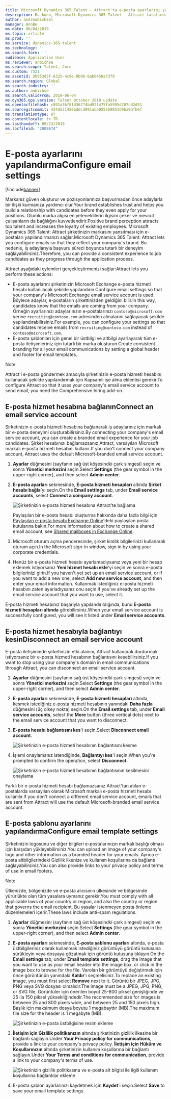 ```yaml
---
title: Microsoft Dynamics 365 Talent - Attract'ta e-posta ayarlarını yapılandırma
description: Bu konu, Microsoft Dynamics 365 Talent - Attract tarafından gönderilen e-posta ayarlarının nasıl yapılandırılacağını açıklamaktadır.
author: andreabichsel
manager: AnnBe
ms.date: 06/04/2019
ms.topic: article
ms.prod: ''
ms.service: dynamics-365-talent
ms.technology: ''
ms.search.form: ''
audience: Application User
ms.reviewer: anbichse
ms.search.scope: Talent, Core
ms.custom: 7521
ms.assetid: 3b953d5f-6325-4c9e-8b9b-6ab0458a73f8
ms.search.region: Global
ms.search.industry: ''
ms.author: anbichse
ms.search.validFrom: 2019-06-04
ms.dyn365.ops.version: Talent October 2018 update
ms.openlocfilehash: c891a36f01d36774bd921475fa5995d207cd2d51
ms.sourcegitcommit: 434dd21450bddcd891aba0555b9853d9ba0afb6f
ms.translationtype: HT
ms.contentlocale: tr-TR
ms.lasthandoff: 09/23/2019
ms.locfileid: "2008674"
---
```

# <a name="configure-email-settings"></a><span data-ttu-id="252cd-103">E-posta ayarlarını yapılandırma</span><span class="sxs-lookup"><span data-stu-id="252cd-103">Configure email settings</span></span>

[!include[banner](../includes/banner.md)]

<span data-ttu-id="252cd-104">Markanız güven oluşturur ve pozisyonlarınıza başvurmadan önce adaylarla bir ilişki kurmanıza yardımcı olur.</span><span class="sxs-lookup"><span data-stu-id="252cd-104">Your brand establishes trust and helps you build a relationship with candidates before they even apply for your positions.</span></span> <span data-ttu-id="252cd-105">Olumlu marka algısı en yeteneklilerin ilgisini çeker ve mevcut çalışanların da bağlılığını kuvvetlendirir.</span><span class="sxs-lookup"><span data-stu-id="252cd-105">Positive brand perception attracts top talent and increases the loyalty of existing employees.</span></span> <span data-ttu-id="252cd-106">Microsoft Dynamics 365 Talent: Attract şirketinizin markasını yansıtması için e-postaları yapılandırmanızı sağlar.</span><span class="sxs-lookup"><span data-stu-id="252cd-106">Microsoft Dynamics 365 Talent: Attract lets you configure emails so that they reflect your company's brand.</span></span> <span data-ttu-id="252cd-107">Bu nedenle, iş adaylarıyla başvuru süreci boyunca tutarlı bir deneyim sağlayabilirsiniz.</span><span class="sxs-lookup"><span data-stu-id="252cd-107">Therefore, you can provide a consistent experience to job candidates as they progress through the application process.</span></span>

<span data-ttu-id="252cd-108">Attract aşağıdaki eylemleri gerçekleştirmenizi sağlar:</span><span class="sxs-lookup"><span data-stu-id="252cd-108">Attract lets you perform these actions:</span></span>

- <span data-ttu-id="252cd-109">E-posta ayarlarını şirketinizin Microsoft Exchange e-posta hizmeti hesabı kullanılacak şekilde yapılandırın.</span><span class="sxs-lookup"><span data-stu-id="252cd-109">Configure email settings so that your company's Microsoft Exchange email service account is used.</span></span> <span data-ttu-id="252cd-110">Böylece adaylar, e-postaların şirkettinizden geldiğini bilir.</span><span class="sxs-lookup"><span data-stu-id="252cd-110">In this way, candidates know that the emails are coming from your company.</span></span> <span data-ttu-id="252cd-111">Örneğin ayarlarınızı adaylarınızın e-postalarınızı `contoso@microsoft.com` yerine `recruiting@contoso.com` adresinden almalarını sağlayacak şekilde yapılandırabilirsiniz.</span><span class="sxs-lookup"><span data-stu-id="252cd-111">For example, you can configure your settings so that candidates receive emails from `recruiting@contoso.com` instead of `contoso@microsoft.com`.</span></span>
- <span data-ttu-id="252cd-112">E-posta şablonları için genel bir üstbilgi ve altbilgi ayarlayarak tüm e-posta iletişimleriniz için tutarlı bir marka oluşturun.</span><span class="sxs-lookup"><span data-stu-id="252cd-112">Create consistent branding for all your email communications by setting a global header and footer for email templates.</span></span> 

> [!NOTE]
> <span data-ttu-id="252cd-113">Attract'i e-posta göndermek amacıyla şirketinizin e-posta hizmeti hesabını kullanacak şekilde yapılandırmak için Kapsamlı işe alma eklentisi gerekir.</span><span class="sxs-lookup"><span data-stu-id="252cd-113">To configure Attract so that it uses your company's email service account to send email, you need the Comprehensive hiring add-on.</span></span>

## <a name="connect-an-email-service-account"></a><span data-ttu-id="252cd-114">E-posta hizmet hesabına bağlanın</span><span class="sxs-lookup"><span data-stu-id="252cd-114">Connect an email service account</span></span>

<span data-ttu-id="252cd-115">Şirketinizin e-posta hizmeti hesabına bağlanarak iş adaylarınız için markalı bir e-posta deneyimi oluşturabilirsiniz.</span><span class="sxs-lookup"><span data-stu-id="252cd-115">By connecting your company's email service account, you can create a branded email experience for your job candidates.</span></span> <span data-ttu-id="252cd-116">Şirket hesabınızı bağlamazsanız Attract, varsayılan Microsoft markalı e-posta hizmeti hesabını kullanır.</span><span class="sxs-lookup"><span data-stu-id="252cd-116">If you don't connect your company account, Attract uses the default Microsoft-branded email service account.</span></span>

1. <span data-ttu-id="252cd-117">**Ayarlar** düğmesini (sayfanın sağ üst köşesindki çark simgesi) seçin ve sonra **Yönetici merkezini** seçin.</span><span class="sxs-lookup"><span data-stu-id="252cd-117">Select **Settings** (the gear symbol in the upper-right corner), and then select **Admin center**.</span></span>
2. <span data-ttu-id="252cd-118">**E-posta ayarları** sekmesinde, **E-posta hizmeti hesapları** altında **Şirket hesabı bağla**'yı seçin.</span><span class="sxs-lookup"><span data-stu-id="252cd-118">On the **Email settings** tab, under **Email service accounts**, select **Connect a company account**.</span></span>

    ![Şirketinizin e-posta hizmeti hesabına Attract'te bağlama](./media/attract-admin-email-service-accounts.png)

    <span data-ttu-id="252cd-120">Paylaşılan bir e-posta hesabı oluşturma hakkında daha fazla bilgi için [Paylaşılan e-posta hesabı Exchange Online](https://docs.microsoft.com/exchange/collaboration-exo/shared-mailboxes)'deki paylaşılan posta kutularına bakın.</span><span class="sxs-lookup"><span data-stu-id="252cd-120">For more information about how to create a shared email account, see [Shared mailboxes in Exchange Online](https://docs.microsoft.com/exchange/collaboration-exo/shared-mailboxes).</span></span>

3. <span data-ttu-id="252cd-121">Microsoft oturum açma penceresinde, şirket kimlik bilgilerinizi kullanarak oturum açın.</span><span class="sxs-lookup"><span data-stu-id="252cd-121">In the Microsoft sign-in window, sign in by using your corporate credentials.</span></span>
4. <span data-ttu-id="252cd-122">Henüz bir e-posta hizmeti hesabı ayarlamadıysanız veya yeni bir hesap eklemek istiyorsanız **Yeni hizmet hesabı ekle**'yi seçin ve sonra e-posta bilgilerinizi girin.</span><span class="sxs-lookup"><span data-stu-id="252cd-122">If you haven't yet set up an email service account, or if you want to add a new one, select **Add new service account**, and then enter your email information.</span></span> <span data-ttu-id="252cd-123">Kullanmak istediğiniz e-posta hizmeti hesabını zaten ayarladıysanız onu seçin.</span><span class="sxs-lookup"><span data-stu-id="252cd-123">If you've already set up the email service account that you want to use, select it.</span></span>

<span data-ttu-id="252cd-124">E-posta hizmeti hesabınız başarıyla yapılandırıldığında, bunu **E-posta hizmeti hesapları altında** görebilirsiniz.</span><span class="sxs-lookup"><span data-stu-id="252cd-124">When your email service account is successfully configured, you will see it listed under **Email service accounts**.</span></span>

## <a name="disconnect-an-email-service-account"></a><span data-ttu-id="252cd-125">E-posta hizmet hesabıyla bağlantıyı kesin</span><span class="sxs-lookup"><span data-stu-id="252cd-125">Disconnect an email service account</span></span>

<span data-ttu-id="252cd-126">E-posta iletişiminde şirketinizin etki alanını, Attract kullanarak durdurmak istiyorsanız bir e-posta hizmeti hesabının bağlantısını kesebilirsiniz.</span><span class="sxs-lookup"><span data-stu-id="252cd-126">If you want to stop using your company's domain in email communications through Attract, you can disconnect an email service account.</span></span>

1. <span data-ttu-id="252cd-127">**Ayarlar** düğmesini (sayfanın sağ üst köşesindki çark simgesi) seçin ve sonra **Yönetici merkezini** seçin.</span><span class="sxs-lookup"><span data-stu-id="252cd-127">Select **Settings** (the gear symbol in the upper-right corner), and then select **Admin center**.</span></span>
2. <span data-ttu-id="252cd-128">**E-posta ayarları** sekmesinde, **E-posta hizmeti hesapları** altında, kesmek istediğiniz e-posta hizmeti hesabının yanındaki **Daha fazla** düğmesini (üç dikey nokta) seçin.</span><span class="sxs-lookup"><span data-stu-id="252cd-128">On the **Email settings** tab, under **Email service accounts**, select the **More** button (three vertical dots) next to the email service account that you want to disconnect.</span></span>
3. <span data-ttu-id="252cd-129">**E-posta hesabı bağlantısını kes**'i seçin.</span><span class="sxs-lookup"><span data-stu-id="252cd-129">Select **Disconnect email account**.</span></span>

    ![Şirketinizin e-posta hizmeti hesabının bağlantısını kesme](./media/attract-admin-disconnect-email-account.png)

4. <span data-ttu-id="252cd-131">İşlemi onaylamanız istendiğinde, **Bağlantıyı kes**'i seçin.</span><span class="sxs-lookup"><span data-stu-id="252cd-131">When you're prompted to confirm the operation, select **Disconnect**.</span></span>

    ![Şirketinizin e-posta hizmeti hesabının bağlantısının kesilmesini onaylama](./media/attract-admin-email-confirm-disconnect.png)

<span data-ttu-id="252cd-133">Farklı bir e-posta hizmeti hesabı bağlamazsanız Attract'tan atılan e-postalarda varsayılan olarak Microsoft markalı e-posta hizmeti hesabı kullanılır.</span><span class="sxs-lookup"><span data-stu-id="252cd-133">If you don't connect a different email service account, emails that are sent from Attract will use the default Microsoft-branded email service account.</span></span>

## <a name="configure-email-template-settings"></a><span data-ttu-id="252cd-134">E-posta şablonu ayarlarını yapılandırma</span><span class="sxs-lookup"><span data-stu-id="252cd-134">Configure email template settings</span></span>

<span data-ttu-id="252cd-135">Şirketinizin logosunu ve diğer bilgileri e-postalarınızın markalı başlığı olması için karşıdan yükleyebilirsiniz.</span><span class="sxs-lookup"><span data-stu-id="252cd-135">You can upload an image of your company's logo and other information as a branded header for your emails.</span></span> <span data-ttu-id="252cd-136">Ayrıca e-posta altbilgilerindeki Gizlilik ilkenize ve kullanım koşullarına da bağlantı sağlayabilirsiniz.</span><span class="sxs-lookup"><span data-stu-id="252cd-136">You can also provide links to your privacy policy and terms of use in email footers.</span></span>

> [!NOTE]
> <span data-ttu-id="252cd-137">Ülkenizde, bölgenizde ve e-posta alıcısının ülkesinde ve bölgesinde yürürlükte olan tüm yasalara uymanız gerekir.</span><span class="sxs-lookup"><span data-stu-id="252cd-137">You must comply with all applicable laws of your country or region, and also the country or region that governs the email recipient.</span></span> <span data-ttu-id="252cd-138">Bu yasalar istenmeyen posta önleme düzenlemeleri içerir.</span><span class="sxs-lookup"><span data-stu-id="252cd-138">These laws include anti-spam regulations.</span></span>

1. <span data-ttu-id="252cd-139">**Ayarlar** düğmesini (sayfanın sağ üst köşesindki çark simgesi) seçin ve sonra **Yönetici merkezini** seçin.</span><span class="sxs-lookup"><span data-stu-id="252cd-139">Select **Settings** (the gear symbol in the upper-right corner), and then select **Admin center**.</span></span>
2. <span data-ttu-id="252cd-140">**E-posta ayarları** sekmesinde, **E-posta şablonu ayarları** altında, e-posta üstbilgileriniz olarak kullanmak istediğiniz görüntüyü görüntü kutusuna sürükleyin veya dosyaya gözatmak için görüntü kutusuna tıklayın.</span><span class="sxs-lookup"><span data-stu-id="252cd-140">On the **Email settings** tab, under **Email template settings**, drag the image that you want to use as your email header into the image box, or click in the image box to browse for the file.</span></span> <span data-ttu-id="252cd-141">Varolan bir görüntüyü değiştirmek için önce görüntünün yanındaki **Kaldır**'ı seçmelisiniz.</span><span class="sxs-lookup"><span data-stu-id="252cd-141">To replace an existing image, you must first select **Remove** next to it.</span></span> <span data-ttu-id="252cd-142">Görüntü bir JPEG, JPG, PNG veya SVG dosyası olmalıdır.</span><span class="sxs-lookup"><span data-stu-id="252cd-142">The image must be a JPEG, JPG, PNG, or SVG file.</span></span> <span data-ttu-id="252cd-143">Görüntüler için önerilen boyut 25-800 piksel genişliğinde ve 25 ila 150 piksel yüksekliğindedir.</span><span class="sxs-lookup"><span data-stu-id="252cd-143">The recommended size for images is between 25 and 800 pixels wide, and between 25 and 150 pixels high.</span></span> <span data-ttu-id="252cd-144">Başlık için maksimum dosya boyutu 1 megabayttır (MB).</span><span class="sxs-lookup"><span data-stu-id="252cd-144">The maximum file size for the header is 1 megabyte (MB).</span></span>

    ![Şirketinizin e-posta üstbilgisine resim ekleme](./media/attract-admin-email-header.png)

3. <span data-ttu-id="252cd-146">**İletişim için Gizlilik politikanızın** altında şirketinizin gizlilik ilkesine bir bağlantı sağlayın.</span><span class="sxs-lookup"><span data-stu-id="252cd-146">Under **Your Privacy policy for communications**, provide a link to your company's privacy policy.</span></span> <span data-ttu-id="252cd-147">**İletişim için Hüküm ve Koşullarınızın** altında şirketinizin kullanım koşullarına bir bağlantı sağlayın.</span><span class="sxs-lookup"><span data-stu-id="252cd-147">Under **Your Terms and conditions for communication**, provide a link to your company's terms of use.</span></span>

    ![Şirketinizin gizlilik politikasına ve e-posta alt bilgisi ile ilgili kullanım koşullarına bağlantılar ekleme](./media/attract-admin-email-footer.png)

4. <span data-ttu-id="252cd-149">E-posta şablon ayarlarınızı kaydetmek için **Kaydet**'i seçin.</span><span class="sxs-lookup"><span data-stu-id="252cd-149">Select **Save** to save your email template settings.</span></span>
